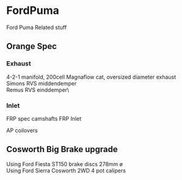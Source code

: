# FordPuma
Ford Puma Related stuff

## Orange Spec

### Exhaust 
4-2-1 manifold, 200cell Magnaflow cat, oversized diameter exhaust\
Simons RVS middendemper\
Remus RVS einddemper\

### Inlet
FRP spec camshafts
FRP Inlet

AP coilovers

## Cosworth Big Brake upgrade
Using Ford Fiesta ST150 brake discs 278mm ø\
Using Ford Sierra Cosworth 2WD 4 pot calipers

